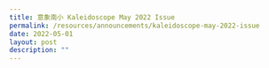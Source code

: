 ```yaml
---
title: 意象南小 Kaleidoscope May 2022 Issue
permalink: /resources/announcements/kaleidoscope-may-2022-issue
date: 2022-05-01
layout: post
description: ""
---
```

